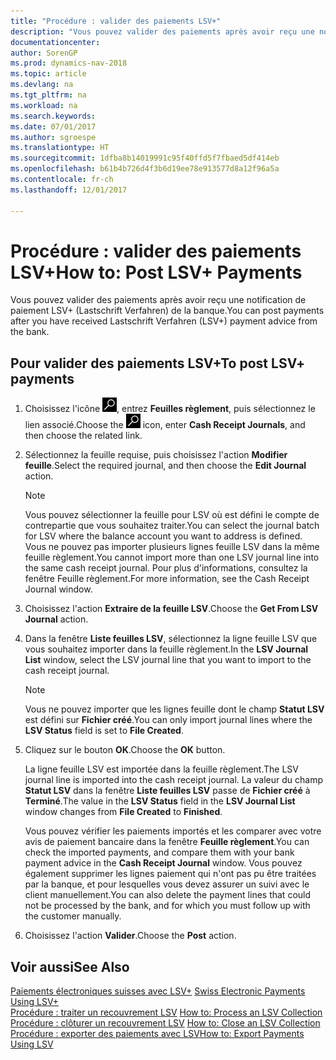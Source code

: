 ```yaml
---
title: "Procédure : valider des paiements LSV+"
description: "Vous pouvez valider des paiements après avoir reçu une notification de paiement LSV+ (Lastschrift Verfahren) de la banque."
documentationcenter: 
author: SorenGP
ms.prod: dynamics-nav-2018
ms.topic: article
ms.devlang: na
ms.tgt_pltfrm: na
ms.workload: na
ms.search.keywords: 
ms.date: 07/01/2017
ms.author: sgroespe
ms.translationtype: HT
ms.sourcegitcommit: 1dfba8b14019991c95f40ffd5f7fbaed5df414eb
ms.openlocfilehash: b61b4b726d4f3b6d19ee78e913577d8a12f96a5a
ms.contentlocale: fr-ch
ms.lasthandoff: 12/01/2017

---
```

# <a name="how-to-post-lsv-payments"></a><span data-ttu-id="140bf-103">Procédure : valider des paiements LSV+</span><span class="sxs-lookup"><span data-stu-id="140bf-103">How to: Post LSV+ Payments</span></span>
<span data-ttu-id="140bf-104">Vous pouvez valider des paiements après avoir reçu une notification de paiement LSV+ (Lastschrift Verfahren) de la banque.</span><span class="sxs-lookup"><span data-stu-id="140bf-104">You can post payments after you have received Lastschrift Verfahren (LSV+) payment advice from the bank.</span></span>  

## <a name="to-post-lsv-payments"></a><span data-ttu-id="140bf-105">Pour valider des paiements LSV+</span><span class="sxs-lookup"><span data-stu-id="140bf-105">To post LSV+ payments</span></span>  

1.  <span data-ttu-id="140bf-106">Choisissez l'icône ![Page ou état pour la recherche](../../media/ui-search/search_small.png "icône Page ou état pour la recherche"), entrez **Feuilles règlement**, puis sélectionnez le lien associé.</span><span class="sxs-lookup"><span data-stu-id="140bf-106">Choose the ![Search for Page or Report](../../media/ui-search/search_small.png "Search for Page or Report icon") icon, enter **Cash Receipt Journals**, and then choose the related link.</span></span>  
2.  <span data-ttu-id="140bf-107">Sélectionnez la feuille requise, puis choisissez l'action **Modifier feuille**.</span><span class="sxs-lookup"><span data-stu-id="140bf-107">Select the required journal, and then choose the **Edit Journal** action.</span></span>  

    > [!NOTE]  
    >  <span data-ttu-id="140bf-108">Vous pouvez sélectionner la feuille pour LSV où est défini le compte de contrepartie que vous souhaitez traiter.</span><span class="sxs-lookup"><span data-stu-id="140bf-108">You can select the journal batch for LSV where the balance account you want to address is defined.</span></span> <span data-ttu-id="140bf-109">Vous ne pouvez pas importer plusieurs lignes feuille LSV dans la même feuille règlement.</span><span class="sxs-lookup"><span data-stu-id="140bf-109">You cannot import more than one LSV journal line into the same cash receipt journal.</span></span> <span data-ttu-id="140bf-110">Pour plus d'informations, consultez la fenêtre Feuille règlement.</span><span class="sxs-lookup"><span data-stu-id="140bf-110">For more information, see the Cash Receipt Journal window.</span></span>  

3.  <span data-ttu-id="140bf-111">Choisissez l'action **Extraire de la feuille LSV**.</span><span class="sxs-lookup"><span data-stu-id="140bf-111">Choose the **Get From LSV Journal** action.</span></span>  
4.  <span data-ttu-id="140bf-112">Dans la fenêtre **Liste feuilles LSV**, sélectionnez la ligne feuille LSV que vous souhaitez importer dans la feuille règlement.</span><span class="sxs-lookup"><span data-stu-id="140bf-112">In the **LSV Journal List** window, select the LSV journal line that you want to import to the cash receipt journal.</span></span>  

    > [!NOTE]  
    >  <span data-ttu-id="140bf-113">Vous ne pouvez importer que les lignes feuille dont le champ **Statut LSV** est défini sur **Fichier créé**.</span><span class="sxs-lookup"><span data-stu-id="140bf-113">You can only import journal lines where the **LSV Status** field is set to **File Created**.</span></span>  

5.  <span data-ttu-id="140bf-114">Cliquez sur le bouton **OK**.</span><span class="sxs-lookup"><span data-stu-id="140bf-114">Choose the **OK** button.</span></span>  

    <span data-ttu-id="140bf-115">La ligne feuille LSV est importée dans la feuille règlement.</span><span class="sxs-lookup"><span data-stu-id="140bf-115">The LSV journal line is imported into the cash receipt journal.</span></span> <span data-ttu-id="140bf-116">La valeur du champ **Statut LSV** dans la fenêtre **Liste feuilles LSV** passe de **Fichier créé** à **Terminé**.</span><span class="sxs-lookup"><span data-stu-id="140bf-116">The value in the **LSV Status** field in the **LSV Journal List** window changes from **File Created** to **Finished**.</span></span>  

    <span data-ttu-id="140bf-117">Vous pouvez vérifier les paiements importés et les comparer avec votre avis de paiement bancaire dans la fenêtre **Feuille règlement**.</span><span class="sxs-lookup"><span data-stu-id="140bf-117">You can check the imported payments, and compare them with your bank payment advice in the **Cash Receipt Journal** window.</span></span> <span data-ttu-id="140bf-118">Vous pouvez également supprimer les lignes paiement qui n'ont pas pu être traitées par la banque, et pour lesquelles vous devez assurer un suivi avec le client manuellement.</span><span class="sxs-lookup"><span data-stu-id="140bf-118">You can also delete the payment lines that could not be processed by the bank, and for which you must follow up with the customer manually.</span></span>  

6.  <span data-ttu-id="140bf-119">Choisissez l'action **Valider**.</span><span class="sxs-lookup"><span data-stu-id="140bf-119">Choose the **Post** action.</span></span>  

## <a name="see-also"></a><span data-ttu-id="140bf-120">Voir aussi</span><span class="sxs-lookup"><span data-stu-id="140bf-120">See Also</span></span>  
 <span data-ttu-id="140bf-121">[Paiements électroniques suisses avec LSV+](swiss-electronic-payments-using-lsv-.md) </span><span class="sxs-lookup"><span data-stu-id="140bf-121">[Swiss Electronic Payments Using LSV+](swiss-electronic-payments-using-lsv-.md) </span></span>  
 <span data-ttu-id="140bf-122">[Procédure : traiter un recouvrement LSV](how-to-process-an-lsv-collection.md) </span><span class="sxs-lookup"><span data-stu-id="140bf-122">[How to: Process an LSV Collection](how-to-process-an-lsv-collection.md) </span></span>  
 <span data-ttu-id="140bf-123">[Procédure : clôturer un recouvrement LSV](how-to-close-an-lsv-collection.md) </span><span class="sxs-lookup"><span data-stu-id="140bf-123">[How to: Close an LSV Collection](how-to-close-an-lsv-collection.md) </span></span>  
 [<span data-ttu-id="140bf-124">Procédure : exporter des paiements avec LSV</span><span class="sxs-lookup"><span data-stu-id="140bf-124">How to: Export Payments Using LSV</span></span>](how-to-export-payments-using-lsv.md) 


